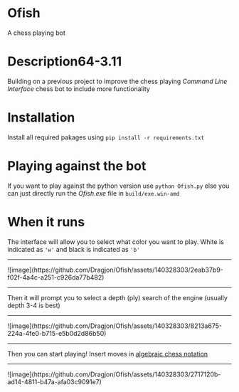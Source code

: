 # Ofish
 A chess playing bot
# Description64-3.11
Building on a previous project to improve the chess playing *Command Line Interface* chess bot to include more functionality
# Installation
Install all required pakages using `pip install -r requirements.txt`
# Playing against the bot
If you want to play against the python version use `python Ofish.py` else you can just directly run the *Ofish.exe* file in `build/exe.win-amd`
# When it runs
The interface will allow you to select what color you want to play. White is indicated as `'w'` and black is indicated as `'b'`
<hr>
![image](https://github.com/Dragjon/Ofish/assets/140328303/2eab37b9-f02f-4a4c-a251-c926da77b482)
<hr>
Then it will prompt you to select a depth (ply) search of the engine (usually depth 3-4 is best)
<hr>
![image](https://github.com/Dragjon/Ofish/assets/140328303/8213a675-224a-4fe0-b715-e5b0d2d86b50)
<hr>
Then you can start playing! Insert moves in <a href="https://en.wikipedia.org/wiki/Algebraic_notation_(chess)">algebraic chess notation</a><br>
<hr>
![image](https://github.com/Dragjon/Ofish/assets/140328303/2717120b-ad14-4811-b47a-afa03c9091e7)
